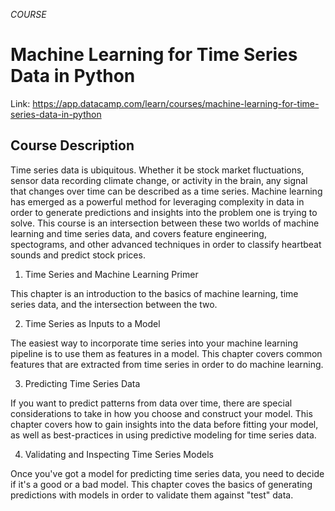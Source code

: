 *COURSE*

# Machine Learning for Time Series Data in Python

Link: https://app.datacamp.com/learn/courses/machine-learning-for-time-series-data-in-python

## Course Description
Time series data is ubiquitous. Whether it be stock market fluctuations, sensor data recording climate change, or activity in the brain, any signal that changes over time can be described as a time series. Machine learning has emerged as a powerful method for leveraging complexity in data in order to generate predictions and insights into the problem one is trying to solve. This course is an intersection between these two worlds of machine learning and time series data, and covers feature engineering, spectograms, and other advanced techniques in order to classify heartbeat sounds and predict stock prices.

1. Time Series and Machine Learning Primer

This chapter is an introduction to the basics of machine learning, time series data, and the intersection between the two.

2. Time Series as Inputs to a Model

The easiest way to incorporate time series into your machine learning pipeline is to use them as features in a model. This chapter covers common features that are extracted from time series in order to do machine learning.

3. Predicting Time Series Data

If you want to predict patterns from data over time, there are special considerations to take in how you choose and construct your model. This chapter covers how to gain insights into the data before fitting your model, as well as best-practices in using predictive modeling for time series data.

4. Validating and Inspecting Time Series Models

Once you've got a model for predicting time series data, you need to decide if it's a good or a bad model. This chapter coves the basics of generating predictions with models in order to validate them against "test" data.

